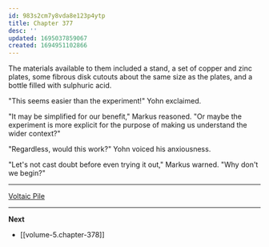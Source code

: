 ```yaml
---
id: 983s2cm7y8vda8e123p4ytp
title: Chapter 377
desc: ''
updated: 1695037859067
created: 1694951102866
---
```


The materials available to them included a stand, a set of copper and zinc plates, some fibrous disk cutouts about the same size as the plates, and a bottle filled with sulphuric acid.

"This seems easier than the experiment!" Yohn exclaimed.

"It may be simplified for our benefit," Markus reasoned. "Or maybe the experiment is more explicit for the purpose of making us understand the wider context?"

"Regardless, would this work?" Yohn voiced his anxiousness.

"Let's not cast doubt before even trying it out," Markus warned. "Why don't we begin?"

____

[Voltaic Pile](https://en.wikipedia.org/wiki/Voltaic_pile)

____

**Next**
* [[volume-5.chapter-378]]